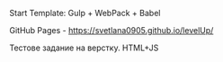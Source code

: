  Start Template: Gulp + WebPack + Babel

GitHub Pages - https://svetlana0905.github.io/levelUp/

Тестове задание на верстку. HTML+JS
